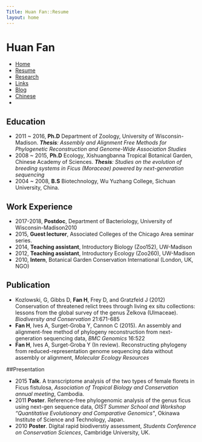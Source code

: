 ```yaml
---
Title: Huan Fan::Resume
layout: home
---
```



  
  <h1 class="sitename">Huan Fan</h1>
  <ul class="nav pills">
  <li><a href="/"><i class="fa fa-home fa-fw"></i> Home</a></li>
  <li class="active"><a href="resume.html" title="Curriculumn Vitae"><i class="fa fa-book fa-fw"></i> Resume</a></li>
  <li><a href="research.html" title="Research"><i class="fa fa-flask fa-fw"></i> Research</a></li>
  <li><a href="links.html" title="Useful links"><i class="fa fa-suitcase fa-fw"></i> Links</a></li>
  <li><a href="/en/"><i class="fa fa-sitemap fa-fw"></i> Blog</a></li>
  <li><a href="/cn/"><i class="fa fa-sitemap fa-fw"></i> Chinese</a></li>
  <li><a href="README.html"><i class="fa fa-info-circle fa-fw"></i> </a></li>
</ul>

## Education 
+  2011 ~ 2016, **Ph.D** Department of Zoology, University of Wisconsin-Madison.
_**Thesis**: Assembly and Alignment Free Methods for Phylogenetic Reconstruction andGenome-Wide Association Studies_
+  2008 ~ 2015, **Ph.D** Ecology, Xishuangbanna Tropical Botanical Garden, Chinese Academy of Sciences.
_**Thesis**: Studies on the evolution of breeding systems in Ficus (Moraceae) powered by next-generation sequencing_
+  2004 ~ 2008, **B.S** Biotechnology, Wu Yuzhang College, Sichuan University, China.

## Work Experience
+  2017-2018, **Postdoc**, Department of Bacteriology, University of Wisconsin-Madison2010 
+  2015, **Guest lecturer**, Associated Colleges of the Chicago Area seminar series.
+  2014, **Teaching assistant**, Introductory Biology (Zoo152), UW-Madison
+  2012, **Teaching assistant**, Introductory Ecology (Zoo260), UW-Madison+  2010, **Intern**, Botanical Garden Conservation International (London, UK, NGO)

## Publication
+	Kozlowski, G, Gibbs D, **Fan H**, Frey D, and Gratzfeld J (2012) Conservation of threatened relict trees through living ex situ collections: lessons from the global survey of the genus Zelkova (Ulmaceae). _Biodiversity and Conservation_ 21:671-685 +	**Fan H**, Ives A, Surget-Groba Y, Cannon C (2015). An assembly and alignment-free method of phylogeny reconstruction from next-generation sequencing data, _BMC Genomics_ 16:522+	**Fan H**, Ives A, Surget-Groba Y (In review). Reconstructing phylogeny from reduced-representation genome sequencing data without assembly or alignment, _Molecular Ecology Resources_

##Presentation+	2015   **Talk**. A transcriptome analysis of the two types of female florets in Ficusfistulosa, _Association of Tropical Biology and Conservation annual meeting_, Cambodia.+	2011   **Poster**. Reference-free phylogenomic analysis of the genus ficus using next-gen sequence data, _OIST Summer School and Workshop “Quantitative Evolutionary and Comparative Genomics"_, Okinawa Institute of Science and Technology, Japan. +	2010   **Poster**. Digital rapid biodiverstiy assessment, _Students Conference on Conservation Sciences_, Cambridge University, UK.




